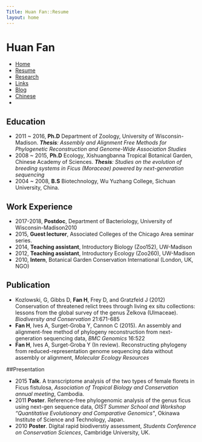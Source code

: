 ```yaml
---
Title: Huan Fan::Resume
layout: home
---
```



  
  <h1 class="sitename">Huan Fan</h1>
  <ul class="nav pills">
  <li><a href="/"><i class="fa fa-home fa-fw"></i> Home</a></li>
  <li class="active"><a href="resume.html" title="Curriculumn Vitae"><i class="fa fa-book fa-fw"></i> Resume</a></li>
  <li><a href="research.html" title="Research"><i class="fa fa-flask fa-fw"></i> Research</a></li>
  <li><a href="links.html" title="Useful links"><i class="fa fa-suitcase fa-fw"></i> Links</a></li>
  <li><a href="/en/"><i class="fa fa-sitemap fa-fw"></i> Blog</a></li>
  <li><a href="/cn/"><i class="fa fa-sitemap fa-fw"></i> Chinese</a></li>
  <li><a href="README.html"><i class="fa fa-info-circle fa-fw"></i> </a></li>
</ul>

## Education 
+  2011 ~ 2016, **Ph.D** Department of Zoology, University of Wisconsin-Madison.
_**Thesis**: Assembly and Alignment Free Methods for Phylogenetic Reconstruction andGenome-Wide Association Studies_
+  2008 ~ 2015, **Ph.D** Ecology, Xishuangbanna Tropical Botanical Garden, Chinese Academy of Sciences.
_**Thesis**: Studies on the evolution of breeding systems in Ficus (Moraceae) powered by next-generation sequencing_
+  2004 ~ 2008, **B.S** Biotechnology, Wu Yuzhang College, Sichuan University, China.

## Work Experience
+  2017-2018, **Postdoc**, Department of Bacteriology, University of Wisconsin-Madison2010 
+  2015, **Guest lecturer**, Associated Colleges of the Chicago Area seminar series.
+  2014, **Teaching assistant**, Introductory Biology (Zoo152), UW-Madison
+  2012, **Teaching assistant**, Introductory Ecology (Zoo260), UW-Madison+  2010, **Intern**, Botanical Garden Conservation International (London, UK, NGO)

## Publication
+	Kozlowski, G, Gibbs D, **Fan H**, Frey D, and Gratzfeld J (2012) Conservation of threatened relict trees through living ex situ collections: lessons from the global survey of the genus Zelkova (Ulmaceae). _Biodiversity and Conservation_ 21:671-685 +	**Fan H**, Ives A, Surget-Groba Y, Cannon C (2015). An assembly and alignment-free method of phylogeny reconstruction from next-generation sequencing data, _BMC Genomics_ 16:522+	**Fan H**, Ives A, Surget-Groba Y (In review). Reconstructing phylogeny from reduced-representation genome sequencing data without assembly or alignment, _Molecular Ecology Resources_

##Presentation+	2015   **Talk**. A transcriptome analysis of the two types of female florets in Ficusfistulosa, _Association of Tropical Biology and Conservation annual meeting_, Cambodia.+	2011   **Poster**. Reference-free phylogenomic analysis of the genus ficus using next-gen sequence data, _OIST Summer School and Workshop “Quantitative Evolutionary and Comparative Genomics"_, Okinawa Institute of Science and Technology, Japan. +	2010   **Poster**. Digital rapid biodiverstiy assessment, _Students Conference on Conservation Sciences_, Cambridge University, UK.




